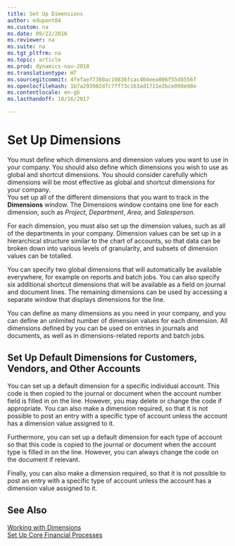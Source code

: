 ```yaml
---
title: Set Up Dimensions
author: edupont04
ms.custom: na
ms.date: 09/22/2016
ms.reviewer: na
ms.suite: na
ms.tgt_pltfrm: na
ms.topic: article
ms.prod: dynamics-nav-2018
ms.translationtype: HT
ms.sourcegitcommit: 4fefaef7380ac10836fcac404eea006f55d8556f
ms.openlocfilehash: 1b7a293982dfc7ff73c163ad1711e2bce098e98e
ms.contentlocale: en-gb
ms.lasthandoff: 10/16/2017

---
```


# <a name="set-up-dimensions"></a>Set Up Dimensions
You must define which dimensions and dimension values you want to use in your company. You should also define which dimensions you wish to use as global and shortcut dimensions. You should consider carefully which dimensions will be most effective as global and shortcut dimensions for your company.  
You set up all of the different dimensions that you want to track in the **Dimensions** window. The Dimensions window contains one line for each dimension, such as *Project*, *Department*, *Area*, and *Salesperson*.  

For each dimension, you must also set up the dimension values, such as all of the departments in your company. Dimension values can be set up in a hierarchical structure similar to the chart of accounts, so that data can be broken down into various levels of granularity, and subsets of dimension values can be totalled.  

You can specify two global dimensions that will automatically be available everywhere, for example on reports and batch jobs. You can also specify six additional shortcut dimensions that will be available as a field on journal and document lines. The remaining dimensions can be used by accessing a separate window that displays dimensions for the line.  

You can define as many dimensions as you need in your company, and you can define an unlimited number of dimension values for each dimension. All dimensions defined by you can be used on entries in journals and documents, as well as in dimensions-related reports and batch jobs.  

## <a name="set-up-default-dimensions-for-customers-vendors-and-other-accounts"></a>Set Up Default Dimensions for Customers, Vendors, and Other Accounts
You can set up a default dimension for a specific individual account. This code is then copied to the journal or document when the account number field is filled in on the line. However, you may delete or change the code if appropriate. You can also make a dimension required, so that it is not possible to post an entry with a specific type of account unless the account has a dimension value assigned to it.  

Furthermore, you can set up a default dimension for each type of account so that this code is copied to the journal or document when the account type is filled in on the line. However, you can always change the code on the document if relevant.  

Finally, you can also make a dimension required, so that it is not possible to post an entry with a specific type of account unless the account has a dimension value assigned to it.

## <a name="see-also"></a>See Also
[Working with Dimensions](finance-dimensions.md)  
[Set Up Core Financial Processes](finance-setup-finance.md)

